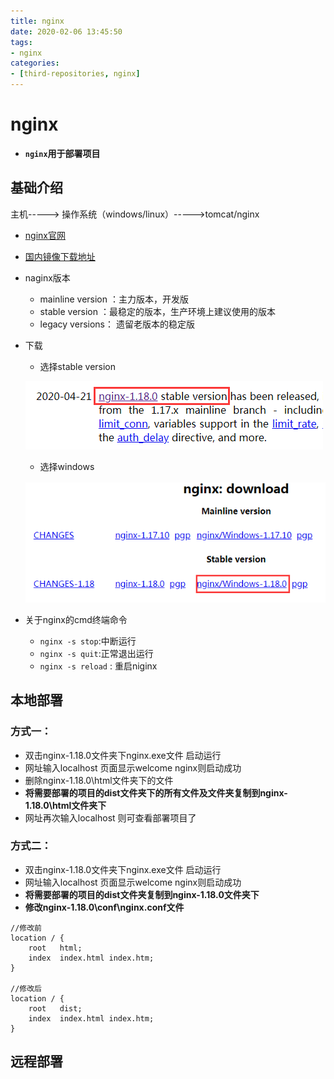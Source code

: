 ```yaml
---
title: nginx
date: 2020-02-06 13:45:50
tags:
- nginx
categories:
- [third-repositories, nginx]
---
```


#  nginx

* **`nginx`用于部署项目**

##  基础介绍

主机-----> 操作系统（windows/linux）----->tomcat/nginx

* [nginx官网]( http://nginx.org/ )

* [国内镜像下载地址]( http://mirrors.sohu.com/nginx/ )

* naginx版本
  *  mainline version ：主力版本，开发版
  *  stable version ：最稳定的版本，生产环境上建议使用的版本
  * legacy versions： 遗留老版本的稳定版
  
* 下载
  
  * 选择stable version
  
  ![](nginx/1590059550958.png)
  
  * 选择windows
  
  ![](nginx/1590059470671.png)



* 关于nginx的cmd终端命令
  * `nginx -s stop`:中断运行
  * `nginx -s quit`:正常退出运行
  * `nginx -s reload` : 重启niginx





##   本地部署

###  方式一：

* 双击nginx-1.18.0文件夹下nginx.exe文件  启动运行
* 网址输入localhost     页面显示welcome nginx则启动成功
* 删除nginx-1.18.0\html文件夹下的文件
* **将需要部署的项目的dist文件夹下的所有文件及文件夹复制到nginx-1.18.0\html文件夹下**
* 网址再次输入localhost 则可查看部署项目了

###  方式二：

* 双击nginx-1.18.0文件夹下nginx.exe文件  启动运行
* 网址输入localhost     页面显示welcome nginx则启动成功
* **将需要部署的项目的dist文件夹复制到nginx-1.18.0文件夹下**
* **修改nginx-1.18.0\conf\nginx.conf文件**

```
//修改前
location / {
    root   html;
    index  index.html index.htm;
}

//修改后
location / {
    root   dist;
    index  index.html index.htm;
}
```



##  远程部署

